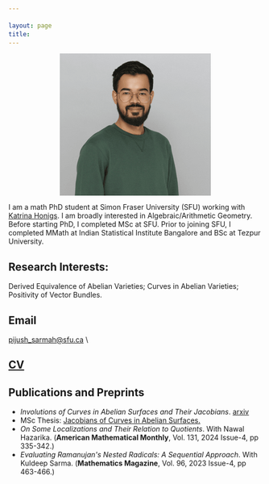 ```yaml
---

layout: page
title: 
---
```


<p align="center">
  <img src="https://github.com/pijushpratim/pijushpratim.github.io/blob/master/assets/prof_pic1.png?raw=true" style="display:block;float:none;margin-left:auto;margin-right:auto">
</p>

I am a math PhD student at Simon Fraser University (SFU) working with [Katrina Honigs](https://www.sfu.ca/~khonigs/). I am broadly interested in Algebraic/Arithmetic Geometry. Before starting PhD, I completed MSc at SFU. Prior to joining SFU, I completed MMath at Indian Statistical Institute Bangalore and BSc at Tezpur University.

## Research Interests: 
Derived Equivalence of Abelian Varieties; Curves in Abelian Varieties; Positivity of Vector Bundles.
## Email
pijush_sarmah@sfu.ca \


## [CV](https://drive.google.com/file/d/1l3wZg4P2YEvhucc0Rmuasv9MmIYZ6kAt/view)



## Publications and Preprints
- _Involutions of Curves in Abelian Surfaces and Their Jacobians_. [arxiv](https://arxiv.org/abs/2504.06502)
 - MSc Thesis: [Jacobians of Curves in Abelian Surfaces.](https://summit.sfu.ca/item/38565)
 - _On Some Localizations and Their Relation to Quotients_. With Nawal Hazarika. (**American Mathematical Monthly**, Vol. 131, 2024 Issue-4, pp 335-342.)
 - _Evaluating Ramanujan's Nested Radicals: A Sequential Approach_. With Kuldeep Sarma. (**Mathematics Magazine**, Vol. 96, 2023 Issue-4, pp 463-466.)


